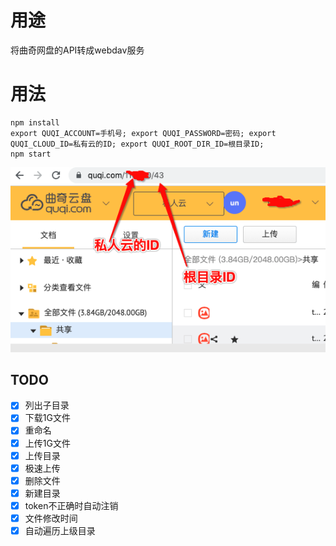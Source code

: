 # 用途
将曲奇网盘的API转成webdav服务

# 用法
```
npm install
export QUQI_ACCOUNT=手机号; export QUQI_PASSWORD=密码; export QUQI_CLOUD_ID=私有云的ID; export QUQI_ROOT_DIR_ID=根目录ID;
npm start

```
![获取ID的方式](id.png)

## TODO
- [x] 列出子目录
- [x] 下载1G文件
- [x] 重命名
- [x] 上传1G文件
- [x] 上传目录
- [x] 极速上传
- [x] 删除文件
- [x] 新建目录
- [x] token不正确时自动注销
- [x] 文件修改时间
- [x] 自动遍历上级目录
